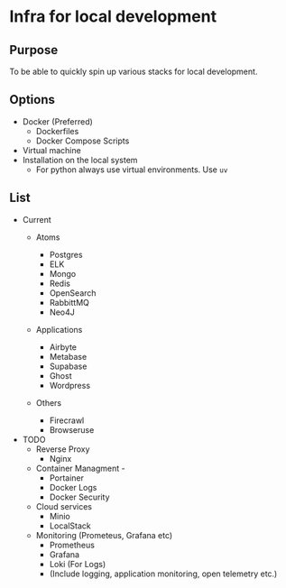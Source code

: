 # Infra for local development

## Purpose
To be able to quickly spin up various stacks for local development.

## Options
- Docker (Preferred)
	- Dockerfiles
	- Docker Compose Scripts
- Virtual machine 
- Installation on the local system 
	- For python always use virtual environments. Use `uv`

## List
- Current 
	- Atoms 
		- Postgres
		- ELK 
		- Mongo
		- Redis
		- OpenSearch 
		- RabbittMQ
		- Neo4J
		
	- Applications 
		- Airbyte 
		- Metabase 
		- Supabase
		- Ghost 
		- Wordpress 
	- Others 
		- Firecrawl 
		- Browseruse 
- TODO 
	- Reverse Proxy 
		- Nginx
	- Container Managment - 
		- Portainer 
		- Docker Logs 
		- Docker Security 
	- Cloud services
		- Minio
		- LocalStack 
	- Monitoring (Prometeus, Grafana etc) 
		- Prometheus 
		- Grafana 
		- Loki (For Logs)
		- (Include logging, application monitoring, open telemetry etc.)